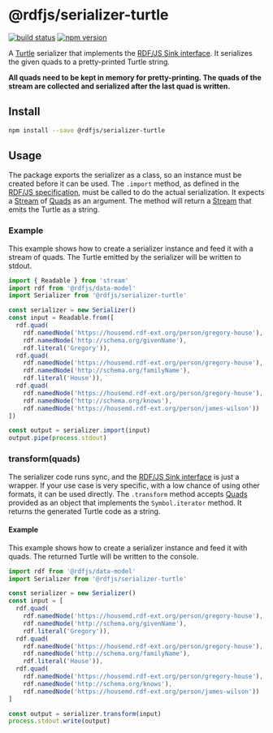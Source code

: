 # @rdfjs/serializer-turtle

[![build status](https://img.shields.io/github/actions/workflow/status/rdfjs-base/serializer-turtle/test.yaml?branch=master)](https://github.com/rdfjs-base/serializer-turtle/actions/workflows/test.yaml)
[![npm version](https://img.shields.io/npm/v/@rdfjs/serializer-turtle.svg)](https://www.npmjs.com/package/@rdfjs/serializer-turtle)

A [Turtle](https://www.w3.org/TR/turtle/) serializer that implements the [RDF/JS Sink interface](http://rdf.js.org/stream-spec/#sink-interface).
It serializes the given quads to a pretty-printed Turtle string.

**All quads need to be kept in memory for pretty-printing.
The quads of the stream are collected and serialized after the last quad is written.**

## Install

```bash
npm install --save @rdfjs/serializer-turtle
```

## Usage

The package exports the serializer as a class, so an instance must be created before it can be used.
The `.import` method, as defined in the [RDF/JS specification](http://rdf.js.org/stream-spec/#sink-interface), must be called to do the actual serialization.
It expects a [Stream](http://rdf.js.org/stream-spec/#stream-interface) of [Quads](http://rdf.js.org/data-model-spec/#quad-interface) as an argument.
The method will return a [Stream](http://rdf.js.org/stream-spec/#stream-interface) that emits the Turtle as a string.

### Example

This example shows how to create a serializer instance and feed it with a stream of quads.
The Turtle emitted by the serializer will be written to stdout.

```javascript
import { Readable } from 'stream'
import rdf from '@rdfjs/data-model'
import Serializer from '@rdfjs/serializer-turtle'

const serializer = new Serializer()
const input = Readable.from([
  rdf.quad(
    rdf.namedNode('https://housemd.rdf-ext.org/person/gregory-house'),
    rdf.namedNode('http://schema.org/givenName'),
    rdf.literal('Gregory')),
  rdf.quad(
    rdf.namedNode('https://housemd.rdf-ext.org/person/gregory-house'),
    rdf.namedNode('http://schema.org/familyName'),
    rdf.literal('House')),
  rdf.quad(
    rdf.namedNode('https://housemd.rdf-ext.org/person/gregory-house'),
    rdf.namedNode('http://schema.org/knows'),
    rdf.namedNode('https://housemd.rdf-ext.org/person/james-wilson'))
])

const output = serializer.import(input)
output.pipe(process.stdout)
```

### transform(quads)

The serializer code runs sync, and the [RDF/JS Sink interface](http://rdf.js.org/stream-spec/#sink-interface) is just a wrapper.
If your use case is very specific, with a low chance of using other formats, it can be used directly.
The `.transform` method accepts [Quads](http://rdf.js.org/data-model-spec/#quad-interface) provided as an object that implements the `Symbol.iterator` method.
It returns the generated Turtle code as a string.

#### Example

This example shows how to create a serializer instance and feed it with quads.
The returned Turtle will be written to the console.

```javascript
import rdf from '@rdfjs/data-model'
import Serializer from '@rdfjs/serializer-turtle'

const serializer = new Serializer()
const input = [
  rdf.quad(
    rdf.namedNode('https://housemd.rdf-ext.org/person/gregory-house'),
    rdf.namedNode('http://schema.org/givenName'),
    rdf.literal('Gregory')),
  rdf.quad(
    rdf.namedNode('https://housemd.rdf-ext.org/person/gregory-house'),
    rdf.namedNode('http://schema.org/familyName'),
    rdf.literal('House')),
  rdf.quad(
    rdf.namedNode('https://housemd.rdf-ext.org/person/gregory-house'),
    rdf.namedNode('http://schema.org/knows'),
    rdf.namedNode('https://housemd.rdf-ext.org/person/james-wilson'))
]

const output = serializer.transform(input)
process.stdout.write(output)
```
